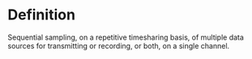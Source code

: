 # Definition

Sequential sampling, on a repetitive timesharing basis, of multiple data
sources for transmitting or recording, or both, on a single channel.
